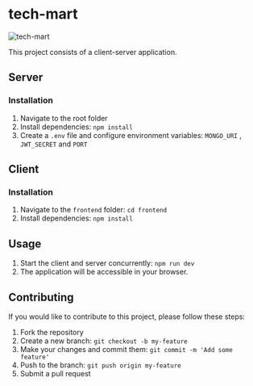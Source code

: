 # tech-mart
![tech-mart](https://muhammedshiyadh.netlify.app/tech--mart.png)

This project consists of a client-server application.

## Server

### Installation

1. Navigate to the root folder
2. Install dependencies: `npm install`
3. Create a `.env` file and configure environment variables: `MONGO_URI` , `JWT_SECRET` and `PORT`

## Client

### Installation

1. Navigate to the `frontend` folder: `cd frontend`
2. Install dependencies: `npm install`

## Usage

1. Start the client and server concurrently: `npm run dev`
2. The application will be accessible in your browser.

## Contributing

If you would like to contribute to this project, please follow these steps:

1. Fork the repository
2. Create a new branch: `git checkout -b my-feature`
3. Make your changes and commit them: `git commit -m 'Add some feature'`
4. Push to the branch: `git push origin my-feature`
5. Submit a pull request
